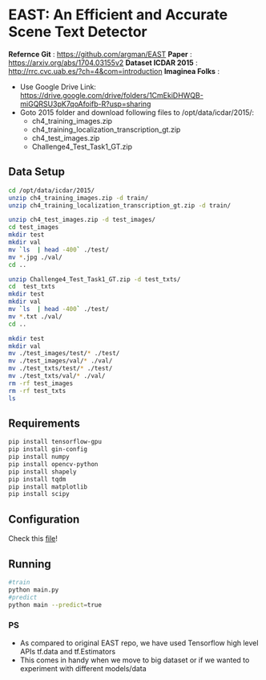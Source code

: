 # EAST: An Efficient and Accurate Scene Text Detector

**Refernce Git** : https://github.com/argman/EAST
**Paper** : https://arxiv.org/abs/1704.03155v2
**Dataset ICDAR 2015** : http://rrc.cvc.uab.es/?ch=4&com=introduction
**Imaginea Folks** :

- Use Google Drive Link: https://drive.google.com/drive/folders/1CmEkiDHWQB-miGQRSU3pK7qoAfoifb-R?usp=sharing
- Goto 2015 folder and download following files to /opt/data/icdar/2015/:
  - ch4_training_images.zip
  - ch4_training_localization_transcription_gt.zip
  - ch4_test_images.zip
  - Challenge4_Test_Task1_GT.zip

## Data Setup

```sh
cd /opt/data/icdar/2015/
unzip ch4_training_images.zip -d train/
unzip ch4_training_localization_transcription_gt.zip -d train/

unzip ch4_test_images.zip -d test_images/
cd test_images
mkdir test
mkdir val
mv `ls  | head -400` ./test/
mv *.jpg ./val/
cd ..

unzip Challenge4_Test_Task1_GT.zip -d test_txts/
cd  test_txts
mkdir test
mkdir val
mv `ls  | head -400` ./test/
mv *.txt ./val/
cd ..

mkdir test
mkdir val
mv ./test_images/test/* ./test/
mv ./test_images/val/* ./val/
mv ./test_txts/test/* ./test/
mv ./test_txts/val/* ./val/
rm -rf test_images
rm -rf test_txts
ls
```

## Requirements

```sh
pip install tensorflow-gpu
pip install gin-config
pip install numpy
pip install opencv-python
pip install shapely
pip install tqdm
pip install matplotlib
pip install scipy
```

## Configuration

Check this [file](config.gin)!

## Running

```sh
#train
python main.py
#predict
python main --predict=true
```

### PS

- As compared to original EAST repo, we have used Tensorflow high level APIs tf.data and tf.Estimators
- This comes in handy when we move to big dataset or if we wanted to experiment with different models/data